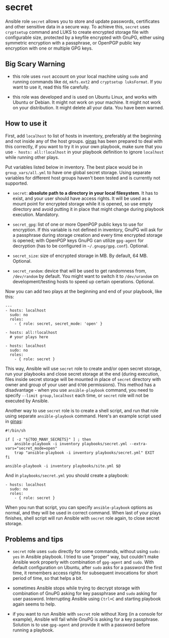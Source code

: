 # secret

Ansible role `secret` allows you to store and update passwords, certificates and other sensitive data in a secure way. To achieve this, `secret` uses `cryptsetup` command and LUKS to create encrypted storage file with configurable size, protected by a keyfile encrypted with GnuPG, either using symmetric encryption with a passphrase, or OpenPGP public key encryption with one or multiple GPG keys.

## Big Scary Warning

- this role uses `root` account on your local machine using `sudo` and running commands like `dd`, `mkfs.ext2` and `cryptsetup luksFormat`. If you want to use it, read this file carefully.

- this role was developed and is used on Ubuntu Linux, and works with Ubuntu or Debian. It might not work on your machine. It might not work on your distribution. It might delete all your data. You have been warned.

## How to use it

First, add `localhost` to list of hosts in inventory, preferably at the beginning and not inside any of the host groups. [ginas](https://github.com/drybjed/ginas/) has been prepared to deal with this correctly, if you want to try it in your own playbook, make sure that you use `- hosts: all:!localhost` in your playbook definition to ignore `localhost` while running other plays.

Put variables listed below in inventory. The best place would be in `group_vars/all.yml` to have one global secret storage. Using separate variables for different host groups haven't been tested and is currently not supported.

- `secret`: **absolute path to a directory in your local filesystem**. It has to exist, and your user should have access rights. It will be used as a mount point for encrypted storage while it is opened, so use empty directory and avoid putting it in place that might change during playbook execution. Mandatory.

- `secret_gpg`: list of one or more OpenPGP public keys to use for encryption. If this variable is not defined in inventory, GnuPG will ask for a passphrase during storage creation and every time encrypted storage is opened; with OpenPGP keys GnuPG can utilize `gpg-agent` for decryption (has to be configured in `~/.gnupg/gpg.conf`). Optional.

- `secret_size`: size of encrypted storage in MB. By default, 64 MB. Optional.

- `secret_random`: device that will be used to get randomness from, `/dev/random` by default. You might want to switch it to `/dev/urandom` on development/testing hosts to speed up certain operations. Optional.

Now you can add two plays at the beginning and end of your playbook, like this:
```
---
- hosts: localhost
  sudo: no
  roles:
    - { role: secret, secret_mode: 'open' }

- hosts: all:!localhost
  # your plays here

- hosts: localhost
  sudo: no
  roles:
    - { role: secret }
```
This way, Ansible will use `secret` role to create and/or open secret storage, run your playbooks and close secret storage at the end (during execution, files inside secret storage will be mounted in place of `secret` directory with owner and group of your user and `0700` permissions). This method has a disadvantage - when you use `ansible-playbook` command, you need to specify `--limit group,localhost` each time, or `secret` role will not be executed by Ansible.

Another way to use `secret` role is to create a shell script, and run that role using separate `ansible-playbook` command. Here's an example script used in [ginas](https://github.com/drybjed/ginas/):
```
#!/bin/sh

if [ -z "${TOO_MANY_SECRETS}" ] ; then
	ansible-playbook -i inventory playbooks/secret.yml --extra-vars="secret_mode=open"
	trap "ansible-playbook -i inventory playbooks/secret.yml" EXIT
fi

ansible-playbook -i inventory playbooks/site.yml $@
```
And in `playbooks/secret.yml` you should create a playbook:
```
- hosts: localhost
  sudo: no
  roles:
    - { role: secret }
```
When you run that script, you can specify `ansible-playbook` options as normal, and they will be used in correct command. When last of your plays finishes, shell script will run Ansible with `secret` role again, to close secret storage.

## Problems and tips

- `secret` role uses `sudo` directly for some commands, without using `sudo: yes` in Ansible playbook. I tried to use "proper" way, but couldn't make Ansible work properly with combination of `gpg-agent` and `sudo`. With default configuration on Ubuntu, after `sudo` asks for a password the first time, it remembers access rights for subsequent invocations for short period of time, so that helps a bit.

- sometimes Ansible stops while trying to decrypt storage with combination of GnuPG asking for key passphrase and `sudo` asking for user password. Interrupting Ansible using `Ctrl+C` and starting playbook again seems to help.

- if you want to run Ansible with `secret` role without Xorg (in a console for example), Ansible will fail while GnuPG is asking for a key passphrase. Solution is to use `gpg-agent` and provide it with a password before running a playbook.

